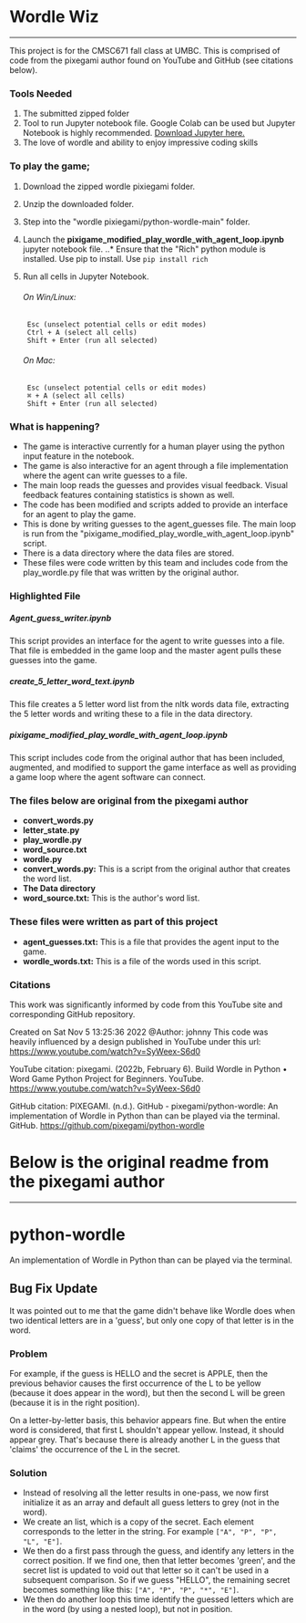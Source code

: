 # Wordle Wiz
---
This project is for the CMSC671 fall class at UMBC.
This is comprised of code from the pixegami author found on YouTube and GitHub (see citations below).

### Tools Needed
1. The submitted zipped folder
2. Tool to run Jupyter notebook file. Google Colab can be used but Jupyter Notebook is highly recommended. [Download Jupyter here.](https://jupyter.org/)
3. The love of wordle and ability to enjoy impressive coding skills


### To play the game;
1. Download the zipped wordle pixiegami folder.
2. Unzip the downloaded folder.
3. Step into the "wordle pixiegami/python-wordle-main" folder. 
4. Launch the **pixigame_modified_play_wordle_with_agent_loop.ipynb** jupyter notebook file.
..* Ensure that the "Rich" python module is installed. Use pip to install. Use `pip install rich`
5. Run all cells in Jupyter Notebook.

    ###### On Win/Linux:
        Esc (unselect potential cells or edit modes)
        Ctrl + A (select all cells)
        Shift + Enter (run all selected)
    ###### On Mac:
        Esc (unselect potential cells or edit modes)
        ⌘ + A (select all cells)
        Shift + Enter (run all selected)

### What is happening?
* The game is interactive currently for a human player using the python input feature in the notebook.
* The game is also interactive for an agent through a file implementation where the agent can write guesses to a file.  
* The main loop reads the guesses and provides visual feedback. Visual feedback features containing statistics is shown as well.  
* The code has been modified and scripts added to provide an interface for an agent to play the game.
* This is done by writing guesses to the agent_guesses file. The main loop is run from the "pixigame_modified_play_wordle_with_agent_loop.ipynb" script.  
* There is a data directory where the data files are stored.  
* These files were code written by this team and includes code from the play_wordle.py file that was written by the original author.

### Highlighted File
##### Agent_guess_writer.ipynb
This script provides an interface for the agent to write guesses into a file.  That file is embedded in the game loop and the master agent pulls these guesses into the game.
    
##### create_5_letter_word_text.ipynb
This file creates a 5 letter word list from the nltk words data file, extracting the 5 letter words and writing these to a file in the data directory.
    
##### pixigame_modified_play_wordle_with_agent_loop.ipynb 
This script includes code from the original author that has been included, augmented, and modified to support the game interface as well as providing a game loop where the agent software can connect.  

### The files below are original from the pixegami author
* **convert_words.py**
* **letter_state.py**
* **play_wordle.py**
* **word_source.txt**
* **wordle.py**
* **convert_words.py:** This is a script from the original author that creates the word list.
* **The Data directory**
* **word_source.txt:** This is the author's word list.

### These files were written as part of this project
* **agent_guesses.txt:** This is a file that provides the agent input to the game.
* **wordle_words.txt:** This is a file of the words used in this script.

### Citations
This work was significantly informed by code from this YouTube site and corresponding GitHub repository.  

Created on Sat Nov 5 13:25:36 2022
@Author: johnny
This code was heavily influenced by a design published in YouTube under 
this url: https://www.youtube.com/watch?v=SyWeex-S6d0

YouTube citation:
pixegami. (2022b, February 6). Build Wordle in Python • Word Game Python Project for Beginners. 
YouTube. https://www.youtube.com/watch?v=SyWeex-S6d0

GitHub citation:
PIXEGAMI. (n.d.). GitHub - pixegami/python-wordle: 
An implementation of Wordle in Python than can be played via the terminal. 
GitHub. https://github.com/pixegami/python-wordle





# Below is the original readme from the pixegami author
----------------------------------------------------------------------------------------------------------
# python-wordle
An implementation of Wordle in Python than can be played via the terminal.

## Bug Fix Update

It was pointed out to me that the game didn't behave like Wordle does when two identical letters
are in a 'guess', but only one copy of that letter is in the word.

### Problem

For example, if the guess is HELLO and the secret is APPLE, then the previous behavior causes
the first occurrence of the L to be yellow (because it does appear in the word), but then the second
L will be green (because it is in the right position).

On a letter-by-letter basis, this behavior appears fine. But when the entire word is considered, that
first L shouldn't appear yellow. Instead, it should appear grey. That's because there is already another
L in the guess that 'claims' the occurrence of the L in the secret.

### Solution

* Instead of resolving all the letter results in one-pass, we now first initialize it as an array and
default all guess letters to grey (not in the word).
* We create an list, which is a copy of the secret. Each element corresponds to the letter in the string. 
For example `["A", "P", "P", "L", "E"]`.
* We then do a first pass through the guess, and identify any letters in the correct position. If we find one,
then that letter becomes 'green', and the secret list is updated to void out that letter so it can't be used
in a subsequent comparison. So if we guess "HELLO", the remaining secret becomes something like this:
`["A", "P", "P", "*", "E"]`.
* We then do another loop this time identify the guessed letters which are in the word (by using a nested loop),
but not in position.
